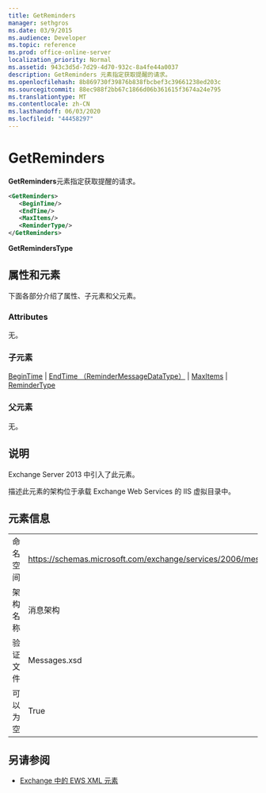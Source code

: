 ```yaml
---
title: GetReminders
manager: sethgros
ms.date: 03/9/2015
ms.audience: Developer
ms.topic: reference
ms.prod: office-online-server
localization_priority: Normal
ms.assetid: 943c3d5d-7d29-4d70-932c-8a4fe44a0037
description: GetReminders 元素指定获取提醒的请求。
ms.openlocfilehash: 8b869730f39876b838fbcbef3c39661238ed203c
ms.sourcegitcommit: 88ec988f2bb67c1866d06b361615f3674a24e795
ms.translationtype: MT
ms.contentlocale: zh-CN
ms.lasthandoff: 06/03/2020
ms.locfileid: "44458297"
---
```

# <a name="getreminders"></a>GetReminders

**GetReminders**元素指定获取提醒的请求。 
  
```XML
<GetReminders>
   <BeginTime/>
   <EndTime/>
   <MaxItems/>
   <ReminderType/>
</GetReminders>

```

 **GetRemindersType**
## <a name="attributes-and-elements"></a>属性和元素

下面各部分介绍了属性、子元素和父元素。
  
### <a name="attributes"></a>Attributes

无。
  
### <a name="child-elements"></a>子元素

[BeginTime](begintime.md)  | [EndTime （ReminderMessageDataType）](endtime-remindermessagedatatype.md)  | [MaxItems](maxitems.md)  | [ReminderType](remindertype.md)
  
### <a name="parent-elements"></a>父元素

无。
  
## <a name="remarks"></a>说明

Exchange Server 2013 中引入了此元素。
  
描述此元素的架构位于承载 Exchange Web Services 的 IIS 虚拟目录中。
  
## <a name="element-information"></a>元素信息

|||
|:-----|:-----|
|命名空间  <br/> |https://schemas.microsoft.com/exchange/services/2006/messages  <br/> |
|架构名称  <br/> |消息架构  <br/> |
|验证文件  <br/> |Messages.xsd  <br/> |
|可以为空  <br/> |True  <br/> |
   
## <a name="see-also"></a>另请参阅



- [Exchange 中的 EWS XML 元素](ews-xml-elements-in-exchange.md)

